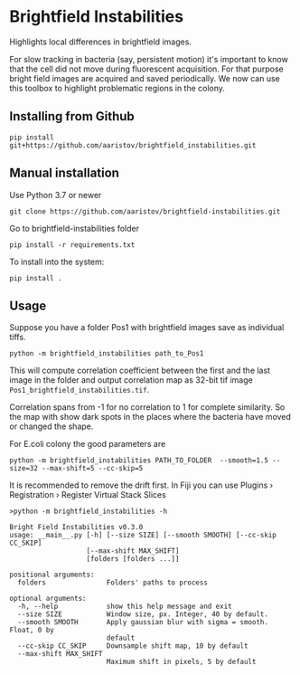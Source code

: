 # Brightfield Instabilities
Highlights local differences in brightfield images.

For slow tracking in bacteria (say, persistent motion) it's important to know that the cell did not move during fluorescent acquisition. For that purpose bright field images are acquired and saved periodically. We now can use this toolbox to highlight problematic regions in the colony.

## Installing from Github

`pip install git+https://github.com/aaristov/brightfield_instabilities.git`


## Manual installation

Use Python 3.7 or newer

`git clone https://github.com/aaristov/brightfield-instabilities.git`

Go to brightfield-instabilities folder

`pip install -r requirements.txt`

To install into the system:

`pip install .`


## Usage

Suppose you have a folder Pos1 with brightfield images save as individual tiffs.

`python -m brightfield_instabilities path_to_Pos1`

This will compute correlation coefficient between the first and the last image in the folder and output correlation map as 32-bit tif image `Pos1_brightfield_instabilities.tif`. 

Correlation spans from -1 for no correlation to 1 for complete similarity. So the map with show dark spots in the places where the bacteria have moved or changed the shape. 

For E.coli colony the good parameters are

`python -m brightfield_instabilities PATH_TO_FOLDER  --smooth=1.5 --size=32 --max-shift=5 --cc-skip=5`

It is recommended to remove the drift first. In Fiji you can use  Plugins › Registration › Register Virtual Stack Slices

```
>python -m brightfield_instabilities -h

Bright Field Instabilities v0.3.0
usage: __main__.py [-h] [--size SIZE] [--smooth SMOOTH] [--cc-skip CC_SKIP]
                   [--max-shift MAX_SHIFT]
                   [folders [folders ...]]

positional arguments:
  folders               Folders' paths to process

optional arguments:
  -h, --help            show this help message and exit
  --size SIZE           Window size, px. Integer, 40 by default.
  --smooth SMOOTH       Apply gaussian blur with sigma = smooth. Float, 0 by
                        default
  --cc-skip CC_SKIP     Downsample shift map, 10 by default
  --max-shift MAX_SHIFT
                        Maximum shift in pixels, 5 by default

```

